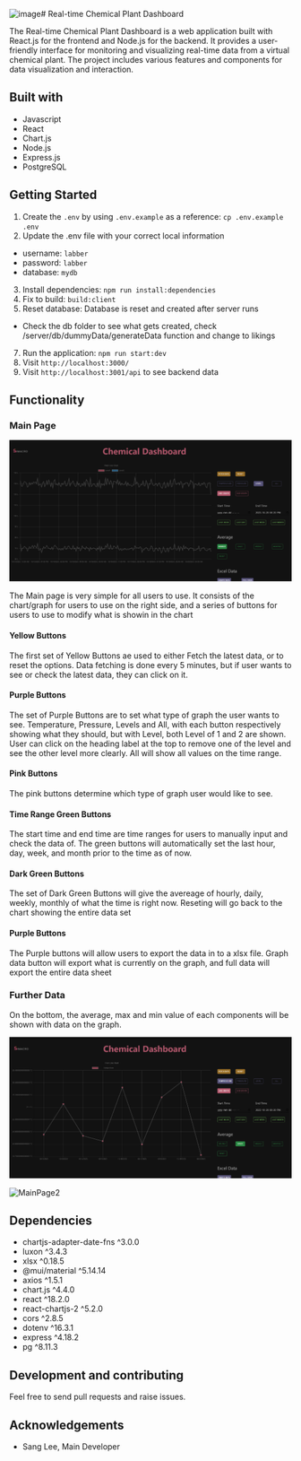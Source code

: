 ![image](https://github.com/melonaster3/chemical-plant-dashboard/assets/101602590/925dadd4-c79c-4699-9fa4-144db1ab7901)# Real-time Chemical Plant Dashboard

The Real-time Chemical Plant Dashboard is a web application built with React.js for the frontend and Node.js for the backend. It provides a user-friendly interface for monitoring and visualizing real-time data from a virtual chemical plant. The project includes various features and components for data visualization and interaction.

## Built with

- Javascript
- React
- Chart.js
- Node.js
- Express.js
- PostgreSQL

## Getting Started

1. Create the `.env` by using `.env.example` as a reference: `cp .env.example .env`
2. Update the .env file with your correct local information

- username: `labber`
- password: `labber`
- database: `mydb`

3. Install dependencies: `npm run install:dependencies`
4. Fix to build: `build:client`
5. Reset database: Database is reset and created after server runs

- Check the db folder to see what gets created, check /server/db/dummyData/generateData function and change to likings

7. Run the application: `npm run start:dev`
8. Visit `http://localhost:3000/`
9. Visit `http://localhost:3001/api` to see backend data

## Functionality

### Main Page

![MainPage](https://github.com/melonaster3/chemical-plant-dashboard/blob/new-main/client/public/simacro2.png?raw=true) 

The Main page is very simple for all users to use. It consists of the chart/graph for users to use on the right side, and a series of buttons for users to use to modify what is showin in the chart

#### Yellow Buttons

The first set of Yellow Buttons ae used to either Fetch the latest data, or to reset the options. Data fetching is done every 5 minutes, but if user wants to see or check the latest data, they can click on it.

#### Purple Buttons

The set of Purple Buttons are to set what type of graph the user wants to see. Temperature, Pressure, Levels and All, with each button respectively showing what they should, but with Level, both Level of 1 and 2 are shown. User can click on the heading label at the top to remove one of the level and see the other level more clearly. All will show all values on the time range.

#### Pink Buttons

The pink buttons determine which type of graph user would like to see.

#### Time Range Green Buttons

The start time and end time are time ranges for users to manually input and check the data of. The green buttons will automatically set the last hour, day, week, and month prior to the time as of now.

#### Dark Green Buttons

The set of Dark Green Buttons will give the avereage of hourly, daily, weekly, monthly of what the time is right now. Reseting will go back to the chart showing the entire data set

#### Purple Buttons

The Purple buttons will allow users to export the data in to a xlsx file. Graph data button will export what is currently on the graph, and full data will export the entire data sheet

### Further Data

On the bottom, the average, max and min value of each components will be shown with data on the graph.


![MainPage](https://github.com/melonaster3/chemical-plant-dashboard/blob/new-main/client/public/simacro.png?raw=true)

![MainPage2](https://github.com/melonaster3/chemical-plant-dashboard/assets/101602590/0d2a000b-6ede-4015-a55f-0c9b296a8165)

## Dependencies

- chartjs-adapter-date-fns ^3.0.0
- luxon ^3.4.3
- xlsx ^0.18.5
- @mui/material ^5.14.14
- axios ^1.5.1
- chart.js ^4.4.0
- react ^18.2.0
- react-chartjs-2 ^5.2.0
- cors ^2.8.5
- dotenv ^16.3.1
- express ^4.18.2
- pg ^8.11.3

## Development and contributing

Feel free to send pull requests and raise issues.

## Acknowledgements

- Sang Lee, Main Developer
